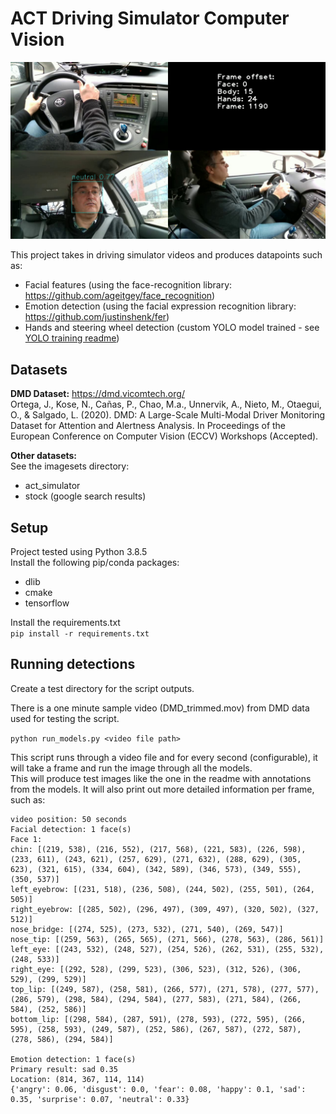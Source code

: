 # ACT Driving Simulator Computer Vision #
![Detections demo](detections_demo.jpg)

This project takes in driving simulator videos and produces datapoints such as:
* Facial features (using the face-recognition library: https://github.com/ageitgey/face_recognition)
* Emotion detection (using the facial expression recognition library: https://github.com/justinshenk/fer)
* Hands and steering wheel detection (custom YOLO model trained - see [YOLO training readme](YOLO_README.md))

## Datasets ##
**DMD Dataset:**
https://dmd.vicomtech.org/    
Ortega, J., Kose, N., Cañas, P., Chao, M.a., Unnervik, A., Nieto, M., Otaegui, O., & Salgado, L. (2020). DMD: A Large-Scale Multi-Modal Driver Monitoring Dataset for Attention and Alertness Analysis. In Proceedings of the European Conference on Computer Vision (ECCV) Workshops (Accepted).

**Other datasets:**  
See the imagesets directory: 
* act_simulator
* stock (google search results)

## Setup ##
Project tested using Python 3.8.5  
Install the following pip/conda packages:
* dlib
* cmake  
* tensorflow  

Install the requirements.txt  
```pip install -r requirements.txt```

## Running detections ##
Create a test directory for the script outputs.  

There is a one minute sample video (DMD_trimmed.mov) from DMD data used for testing the script. 
   
```python run_models.py <video file path> ```  
  

This script runs through a video file and for every second (configurable), it will take a frame and run the image through all the models.  
This will produce test images like the one in the readme with annotations from the models.  It will also print out more detailed information per frame, such as:  
```
video position: 50 seconds
Facial detection: 1 face(s)
Face 1:
chin: [(219, 538), (216, 552), (217, 568), (221, 583), (226, 598), (233, 611), (243, 621), (257, 629), (271, 632), (288, 629), (305, 623), (321, 615), (334, 604), (342, 589), (346, 573), (349, 555), (350, 537)]
left_eyebrow: [(231, 518), (236, 508), (244, 502), (255, 501), (264, 505)]
right_eyebrow: [(285, 502), (296, 497), (309, 497), (320, 502), (327, 512)]
nose_bridge: [(274, 525), (273, 532), (271, 540), (269, 547)]
nose_tip: [(259, 563), (265, 565), (271, 566), (278, 563), (286, 561)]
left_eye: [(243, 532), (248, 527), (254, 526), (262, 531), (255, 532), (248, 533)]
right_eye: [(292, 528), (299, 523), (306, 523), (312, 526), (306, 529), (299, 529)]
top_lip: [(249, 587), (258, 581), (266, 577), (271, 578), (277, 577), (286, 579), (298, 584), (294, 584), (277, 583), (271, 584), (266, 584), (252, 586)]
bottom_lip: [(298, 584), (287, 591), (278, 593), (272, 595), (266, 595), (258, 593), (249, 587), (252, 586), (267, 587), (272, 587), (278, 586), (294, 584)]

Emotion detection: 1 face(s)
Primary result: sad 0.35
Location: (814, 367, 114, 114)
{'angry': 0.06, 'disgust': 0.0, 'fear': 0.08, 'happy': 0.1, 'sad': 0.35, 'surprise': 0.07, 'neutral': 0.33}
```

